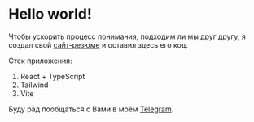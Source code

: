 # Hello world!
Чтобы ускорить процесс понимания, подходим ли мы друг другу, я создал свой [сайт-резюме](https://resume.kostyagr.ru) и оставил здесь его код. 

Стек приложения:
1. React + TypeScript
2. Tailwind
3. Vite

Буду рад пообщаться с Вами в моём [Telegram](https://t.me/KostyaGr).
